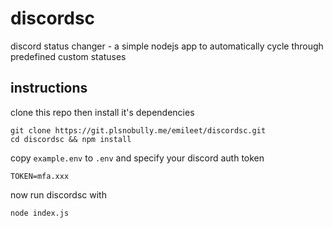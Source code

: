 # discordsc

discord status changer - a simple nodejs app to automatically cycle through predefined custom statuses

## instructions

clone this repo then install it's dependencies

```shell
git clone https://git.plsnobully.me/emileet/discordsc.git
cd discordsc && npm install
```

copy `example.env` to `.env` and specify your discord auth token
```shell
TOKEN=mfa.xxx
```

now run discordsc with
```shell
node index.js
```